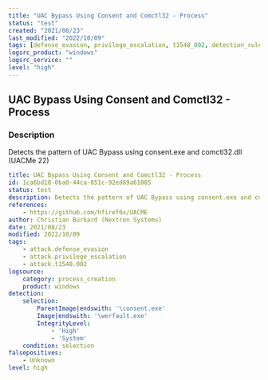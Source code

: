 ```yaml
---
title: "UAC Bypass Using Consent and Comctl32 - Process"
status: "test"
created: "2021/08/23"
last_modified: "2022/10/09"
tags: [defense_evasion, privilege_escalation, t1548_002, detection_rule]
logsrc_product: "windows"
logsrc_service: ""
level: "high"
---
```


## UAC Bypass Using Consent and Comctl32 - Process

### Description

Detects the pattern of UAC Bypass using consent.exe and comctl32.dll (UACMe 22)

```yml
title: UAC Bypass Using Consent and Comctl32 - Process
id: 1ca6bd18-0ba0-44ca-851c-92ed89a61085
status: test
description: Detects the pattern of UAC Bypass using consent.exe and comctl32.dll (UACMe 22)
references:
    - https://github.com/hfiref0x/UACME
author: Christian Burkard (Nextron Systems)
date: 2021/08/23
modified: 2022/10/09
tags:
    - attack.defense_evasion
    - attack.privilege_escalation
    - attack.t1548.002
logsource:
    category: process_creation
    product: windows
detection:
    selection:
        ParentImage|endswith: '\consent.exe'
        Image|endswith: '\werfault.exe'
        IntegrityLevel:
            - 'High'
            - 'System'
    condition: selection
falsepositives:
    - Unknown
level: high

```

